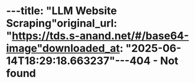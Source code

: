 ---title: "LLM Website Scraping"original_url: "https://tds.s-anand.net/#/base64-image"downloaded_at: "2025-06-14T18:29:18.663237"---404 - Not found
===============